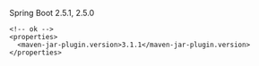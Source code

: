 Spring Boot 2.5.1, 2.5.0
```
<!-- ok -->
<properties>
  <maven-jar-plugin.version>3.1.1</maven-jar-plugin.version>
</properties>
```
